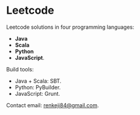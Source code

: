 # Leetcode

Leetcode solutions in four programming languages: 
* **Java**
* **Scala**
* **Python**
* **JavaScript**.

Build tools:
* Java + Scala: SBT.
* Python: PyBuilder.
* JavaScript: Grunt.

Contact email: renkeji84@gmail.com.
